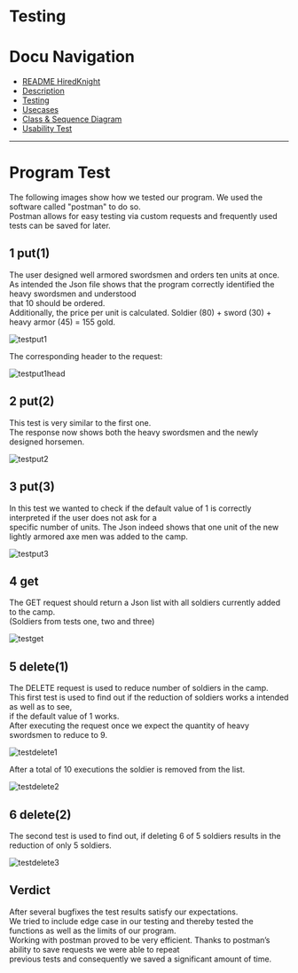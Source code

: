 # Testing


# Docu Navigation <!-- omit in toc -->
- [README HiredKnight](README.md) 
- [Description](description.md)
- [Testing](testing.md)
- [Usecases](usecases.md)
- [Class & Sequence Diagram](Class&SequenceDiagram.md)
- [Usability Test](usabilitytest.md)
----------------------------------------------------------------------------------
# Program Test

The following images show how we tested our program. We used the software called "postman" to do so.\
Postman allows for easy testing via custom requests and frequently used tests can be saved for later.

## 1 put(1)
The user designed well armored swordsmen and orders ten units at once.\
As intended the Json file shows that the program correctly identified the heavy swordsmen and understood\
that 10 should be ordered.\
Additionally, the price per unit is calculated. Soldier (80) + sword (30) + heavy armor (45) = 155 gold.

![testput1](images/test_put1.png)

The corresponding header to the request:

![testput1head](images/test_put1_head.png)

## 2 put(2)
This test is very similar to the first one.\
The response now shows both the heavy swordsmen and the newly designed horsemen.

![testput2](images/test_put2.png)

## 3 put(3)
In this test we wanted to check if the default value of 1 is correctly interpreted if the user does not ask for a\
specific number of units.
The Json indeed shows that one unit of the new lightly armored axe men was added to the camp.

![testput3](images/test_put3.png)

## 4 get
The GET request should return a Json list with all soldiers currently added to the camp.\
(Soldiers from tests one, two and three)

![testget](images/test_get.PNG)

## 5 delete(1)
The DELETE request is used to reduce number of soldiers in the camp.\
This first test is used to find out if the reduction of soldiers works a intended as well as to see,\
if the default value of 1 works.\
After executing the request once we expect the quantity of heavy swordsmen to reduce to 9.

![testdelete1](images/test_delete1.png)

After a total of 10 executions the soldier is removed from the list.

![testdelete2](images/test_delete2.png)

## 6 delete(2)
The second test is used to find out, if deleting 6 of 5 soldiers results in the reduction of only 5 soldiers.

![testdelete3](images/test_delete3.png)

## Verdict
After several bugfixes the test results satisfy our expectations.\
We tried to include edge case in our testing and thereby tested the functions as well as the limits of our program.\
Working with postman proved to be very efficient. Thanks to postman’s ability to save requests we were able to repeat\
previous tests and consequently we saved a significant amount of time.
